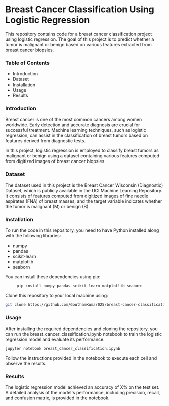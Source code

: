 <h1>Breast Cancer Classification Using Logistic Regression</h1>

<p>This repository contains code for a breast cancer classification project using logistic regression. The goal of this project is to predict whether a tumor is malignant or benign based on various features extracted from breast cancer biopsies.</p>

<h3>Table of Contents</h3>
<ul>
  <li>Introduction</li>
  <li>Dataset</li>
  <li>Installation</li>
  <li>Usage</li>
  <li>Results</li>
</ul>

<h3>Introduction</h3>
<p>Breast cancer is one of the most common cancers among women worldwide. Early detection and accurate diagnosis are crucial for successful treatment. Machine learning techniques, such as logistic regression, can assist in the classification of breast tumors based on features derived from diagnostic tests.

In this project, logistic regression is employed to classify breast tumors as malignant or benign using a dataset containing various features computed from digitized images of breast cancer biopsies.</p>

<h3>Dataset</h3>
<p>The dataset used in this project is the Breast Cancer Wisconsin (Diagnostic) Dataset, which is publicly available in the UCI Machine Learning Repository. It consists of features computed from digitized images of fine needle aspirates (FNA) of breast masses, and the target variable indicates whether the tumor is malignant (M) or benign (B).</p>

<h3>Installation</h3>
<p>To run the code in this repository, you need to have Python installed along with the following libraries:</p>
<ul>
  <li>numpy</li>
  <li>pandas</li>
  <li>scikit-learn</li>
  <li>matplotlib</li>
  <li>seaborn</li>
</ul>

<p>You can install these dependencies using pip:</p>

```bash
     pip install numpy pandas scikit-learn matplotlib seaborn
```

<p>Clone this repository to your local machine using:</p>

```bash
git clone https://github.com/GouthamKumar025/breast-cancer-classification.git
```

<h3>Usage</h3>
<p>After installing the required dependencies and cloning the repository, you can run the breast_cancer_classification.ipynb notebook to train the logistic regression model and evaluate its performance.</p>

```bash
jupyter notebook breast_cancer_classification.ipynb
```
<p>Follow the instructions provided in the notebook to execute each cell and observe the results.</p>

<h3>Results</h3>
<p>The logistic regression model achieved an accuracy of X% on the test set. A detailed analysis of the model's performance, including precision, recall, and confusion matrix, is provided in the notebook.</p>
